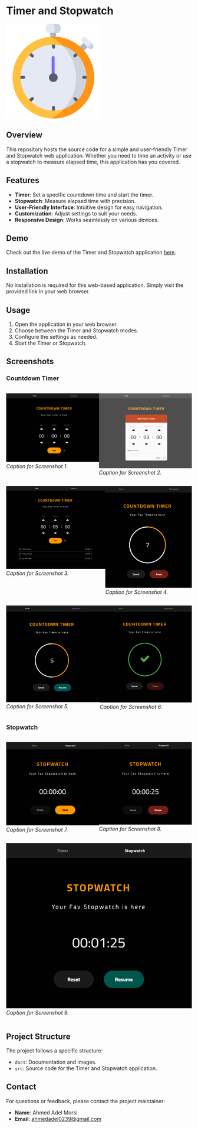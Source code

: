 # Timer and Stopwatch

![Project Logo](/stopwatch.png)

## Overview

This repository hosts the source code for a simple and user-friendly Timer and Stopwatch web application. Whether you need to time an activity or use a stopwatch to measure elapsed time, this application has you covered.

## Features

- **Timer**: Set a specific countdown time and start the timer.
- **Stopwatch**: Measure elapsed time with precision.
- **User-Friendly Interface**: Intuitive design for easy navigation.
- **Customization**: Adjust settings to suit your needs.
- **Responsive Design**: Works seamlessly on various devices.

## Demo

Check out the live demo of the Timer and Stopwatch application [here](https://ahmed-adel-morsi.github.io/Timer-and-Stopwatch/).

## Installation

No installation is required for this web-based application. Simply visit the provided link in your web browser.

## Usage

1. Open the application in your web browser.
2. Choose between the Timer and Stopwatch modes.
3. Configure the settings as needed.
4. Start the Timer or Stopwatch.

## Screenshots

### Countdown Timer

<div style="display:flex; justify-content:space-between;">

![Screenshot 1](screenshots/timer%20page.png)
*Caption for Screenshot 1.*

![Screenshot 2](screenshots/add%20your%20own%20presets.png)
*Caption for Screenshot 2.*

</div>

<div style="display:flex; justify-content:space-between;">

![Screenshot 3](screenshots/Apply%20or%20Remove%20Any%20Added%20Preset.png)
*Caption for Screenshot 3.*

![Screenshot 4](screenshots/pause.png)
*Caption for Screenshot 4.*

</div>

<div style="display:flex; justify-content:space-between;">

![Screenshot 5](screenshots/resume.png)
*Caption for Screenshot 5.*

![Screenshot 6](screenshots/finish%20and%20sound.png)
*Caption for Screenshot 6.*

</div>

### Stopwatch

<div style="display:flex; justify-content:space-between;">

![Screenshot 7](screenshots/stopwatch.png)
*Caption for Screenshot 7.*

![Screenshot 8](screenshots/pause%20sw.png)
*Caption for Screenshot 8.*

</div>

<div style="display:flex; justify-content:space-between;">

![Screenshot 9](screenshots/resume%20sw.png)
*Caption for Screenshot 9.*

</div>

## Project Structure

The project follows a specific structure:

- `docs`: Documentation and images.
- `src`: Source code for the Timer and Stopwatch application.

## Contact

For questions or feedback, please contact the project maintainer:

- **Name**: Ahmed Adel Morsi
- **Email**: ahmedadel0239@gmail.com
